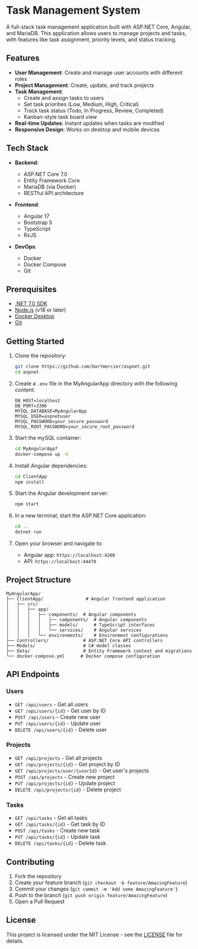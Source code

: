 # Task Management System

A full-stack task management application built with ASP.NET Core, Angular, and MariaDB. This application allows users to manage projects and tasks, with features like task assignment, priority levels, and status tracking.

## Features

- **User Management**: Create and manage user accounts with different roles
- **Project Management**: Create, update, and track projects
- **Task Management**: 
  - Create and assign tasks to users
  - Set task priorities (Low, Medium, High, Critical)
  - Track task status (Todo, In Progress, Review, Completed)
  - Kanban-style task board view
- **Real-time Updates**: Instant updates when tasks are modified
- **Responsive Design**: Works on desktop and mobile devices

## Tech Stack

- **Backend**:
  - ASP.NET Core 7.0
  - Entity Framework Core
  - MariaDB (via Docker)
  - RESTful API architecture

- **Frontend**:
  - Angular 17
  - Bootstrap 5
  - TypeScript
  - RxJS

- **DevOps**:
  - Docker
  - Docker Compose
  - Git

## Prerequisites

- [.NET 7.0 SDK](https://dotnet.microsoft.com/download)
- [Node.js](https://nodejs.org/) (v18 or later)
- [Docker Desktop](https://www.docker.com/products/docker-desktop)
- [Git](https://git-scm.com/)

## Getting Started

1. Clone the repository:
   ```bash
   git clone https://github.com/bartmercier/aspnet.git
   cd aspnet
   ```

2. Create a `.env` file in the MyAngularApp directory with the following content:
   ```
   DB_HOST=localhost
   DB_PORT=3306
   MYSQL_DATABASE=MyAngularApp
   MYSQL_USER=aspnetuser
   MYSQL_PASSWORD=your_secure_password
   MYSQL_ROOT_PASSWORD=your_secure_root_password
   ```

3. Start the mySQL container:
   ```bash
   cd MyAngularApp7
   docker-compose up -d
   ```

4. Install Angular dependencies:
   ```bash
   cd ClientApp
   npm install
   ```

5. Start the Angular development server:
   ```bash
   npm start
   ```

6. In a new terminal, start the ASP.NET Core application:
   ```bash
   cd ..
   dotnet run
   ```

7. Open your browser and navigate to:
   - Angular app: `https://localhost:4200`
   - API: `https://localhost:44478`

## Project Structure

```
MyAngularApp/
├── ClientApp/                # Angular frontend application
│   ├── src/
│   │   ├── app/
│   │   │   ├── components/  # Angular components
│   │   │   │   ├── components/  # Angular components
│   │   │   │   ├── models/      # TypeScript interfaces
│   │   │   │   └── services/    # Angular services
│   │   │   └── environments/    # Environment configurations
├── Controllers/             # ASP.NET Core API controllers
├── Models/                  # C# model classes
├── Data/                    # Entity Framework context and migrations
└── docker-compose.yml      # Docker compose configuration
```

## API Endpoints

### Users
- `GET /api/users` - Get all users
- `GET /api/users/{id}` - Get user by ID
- `POST /api/users` - Create new user
- `PUT /api/users/{id}` - Update user
- `DELETE /api/users/{id}` - Delete user

### Projects
- `GET /api/projects` - Get all projects
- `GET /api/projects/{id}` - Get project by ID
- `GET /api/projects/user/{userId}` - Get user's projects
- `POST /api/projects` - Create new project
- `PUT /api/projects/{id}` - Update project
- `DELETE /api/projects/{id}` - Delete project

### Tasks
- `GET /api/tasks` - Get all tasks
- `GET /api/tasks/{id}` - Get task by ID
- `POST /api/tasks` - Create new task
- `PUT /api/tasks/{id}` - Update task
- `DELETE /api/tasks/{id}` - Delete task

## Contributing

1. Fork the repository
2. Create your feature branch (`git checkout -b feature/AmazingFeature`)
3. Commit your changes (`git commit -m 'Add some AmazingFeature'`)
4. Push to the branch (`git push origin feature/AmazingFeature`)
5. Open a Pull Request

## License

This project is licensed under the MIT License - see the [LICENSE](LICENSE) file for details. 
